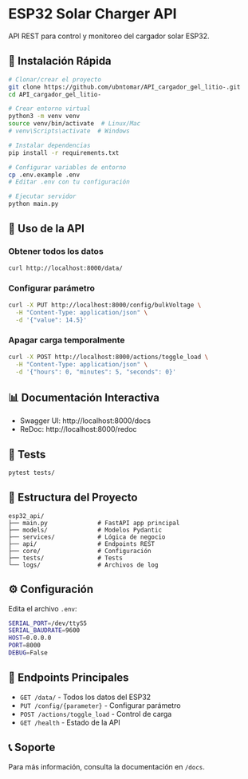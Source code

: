 # ESP32 Solar Charger API

API REST para control y monitoreo del cargador solar ESP32.

## 🚀 Instalación Rápida

```bash
# Clonar/crear el proyecto
git clone https://github.com/ubntomar/API_cargador_gel_litio-.git
cd API_cargador_gel_litio-

# Crear entorno virtual
python3 -m venv venv
source venv/bin/activate  # Linux/Mac
# venv\Scripts\activate  # Windows

# Instalar dependencias
pip install -r requirements.txt

# Configurar variables de entorno
cp .env.example .env
# Editar .env con tu configuración

# Ejecutar servidor
python main.py
```

## 📡 Uso de la API

### Obtener todos los datos
```bash
curl http://localhost:8000/data/
```

### Configurar parámetro
```bash
curl -X PUT http://localhost:8000/config/bulkVoltage \
  -H "Content-Type: application/json" \
  -d '{"value": 14.5}'
```

### Apagar carga temporalmente
```bash
curl -X POST http://localhost:8000/actions/toggle_load \
  -H "Content-Type: application/json" \
  -d '{"hours": 0, "minutes": 5, "seconds": 0}'
```

## 📊 Documentación Interactiva

- Swagger UI: http://localhost:8000/docs
- ReDoc: http://localhost:8000/redoc

## 🧪 Tests

```bash
pytest tests/
```

## 📁 Estructura del Proyecto

```
esp32_api/
├── main.py              # FastAPI app principal
├── models/              # Modelos Pydantic
├── services/            # Lógica de negocio
├── api/                 # Endpoints REST
├── core/                # Configuración
├── tests/               # Tests
└── logs/                # Archivos de log
```

## ⚙️ Configuración

Edita el archivo `.env`:

```bash
SERIAL_PORT=/dev/ttyS5
SERIAL_BAUDRATE=9600
HOST=0.0.0.0
PORT=8000
DEBUG=False
```

## 🔗 Endpoints Principales

- `GET /data/` - Todos los datos del ESP32
- `PUT /config/{parameter}` - Configurar parámetro
- `POST /actions/toggle_load` - Control de carga
- `GET /health` - Estado de la API

## 📞 Soporte

Para más información, consulta la documentación en `/docs`.
